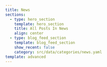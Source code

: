 ```yaml
---
title: News
sections:
  - type: hero_section
    template: hero_section
    title: All Posts In News
    align: center
  - type: blog_feed_section
    template: blog_feed_section
    show_recent: false
    category: src/data/categories/news.yaml
template: advanced
---
```

